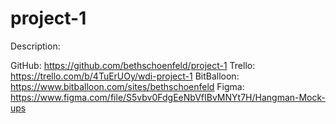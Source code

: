 # project-1

Description: 

GitHub: https://github.com/bethschoenfeld/project-1
Trello: https://trello.com/b/4TuErUOy/wdi-project-1
BitBalloon: https://www.bitballoon.com/sites/bethschoenfeld
Figma: https://www.figma.com/file/S5vbv0FdgEeNbVfIBvMNYt7H/Hangman-Mock-ups
